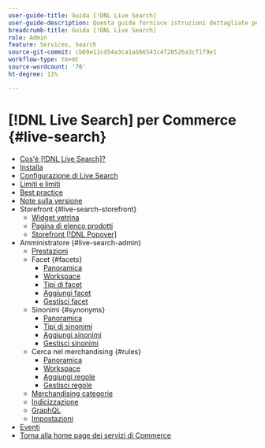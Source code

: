 ```yaml
---
user-guide-title: Guida [!DNL Live Search]
user-guide-description: Questa guida fornisce istruzioni dettagliate per l'utilizzo di  [!DNL Live Search]  da Adobe Commerce.
breadcrumb-title: Guida [!DNL Live Search]
role: Admin
feature: Services, Search
source-git-commit: cb69e11cd54a3ca1ab66543c4f28526a3cf1f9e1
workflow-type: tm+mt
source-wordcount: '76'
ht-degree: 11%

---
```


# [!DNL Live Search] per Commerce {#live-search}

- [Cos&#39;è  [!DNL Live Search]?](overview.md)
- [Installa](install.md)
- [Configurazione di Live Search](workspace.md)
- [Limiti e limiti](boundaries-limits.md)
- [Best practice](best-practice.md)
- [Note sulla versione](release-notes.md)
- Storefront {#live-search-storefront}
   - [Widget vetrina](storefront-widgets.md)
   - [Pagina di elenco prodotti](plp-styling.md)
   - [Storefront [!DNL Popover]](storefront-popover.md)
- Amministratore {#live-search-admin}
   - [Prestazioni](performance.md)
   - Facet {#facets}
      - [Panoramica](facets.md)
      - [Workspace](faceting-workspace.md)
      - [Tipi di facet](facets-type.md)
      - [Aggiungi facet](facets-add.md)
      - [Gestisci facet](facets-manage.md)
   - Sinonimi {#synonyms}
      - [Panoramica](synonyms.md)
      - [Tipi di sinonimi](synonyms-type.md)
      - [Aggiungi sinonimi](synonyms-add.md)
      - [Gestisci sinonimi](synonyms-manage.md)
   - Cerca nel merchandising {#rules}
      - [Panoramica](rules.md)
      - [Workspace](rules-workspace.md)
      - [Aggiungi regole](rules-add.md)
      - [Gestisci regole](rules-manage.md)
   - [Merchandising categorie](category-merch.md)
   - [Indicizzazione](indexing.md)
   - [GraphQL](graphql.md)
   - [Impostazioni](settings.md)
- [Eventi](events.md)
- [Torna alla home page dei servizi di Commerce](https://experienceleague.adobe.com/docs/commerce/user-guides/home.html)